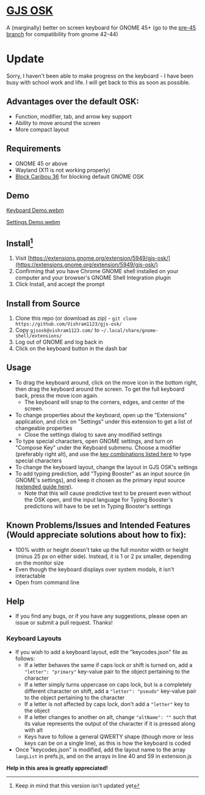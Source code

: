 # [GJS OSK](https://extensions.gnome.org/extension/5949/gjs-osk/)
A (marginally) better on screen keyboard for GNOME 45+ (go to the [pre-45 branch](https://github.com/Vishram1123/gjs-osk/tree/pre-45) for compatibility from gnome 42-44)
# Update
Sorry, I haven't been able to make progress on the keyboard - I have been busy with school work and life. I will get back to this as soon as possible.
## Advantages over the default OSK:
-	Function, modifier, tab, and arrow key support
-	Ability to move around the screen
-	More compact layout
## Requirements
- GNOME 45 or above
- Wayland (X11 is not working properly)
- [Block Caribou 36](https://extensions.gnome.org/extension/3222/block-caribou-36/) for blocking default GNOME OSK
## Demo
[Keyboard Demo.webm](https://user-images.githubusercontent.com/64966832/210458851-1b91adba-f6e4-4d40-b0d5-dba2c46cc354.webm)

[Settings Demo.webm](https://user-images.githubusercontent.com/64966832/210458854-eb458311-3d3f-4edb-93df-f5b8334d4cbc.webm)

## Install[^1]
1. Visit [https://extensions.gnome.org/extension/5949/gjs-osk/](https://extensions.gnome.org/extension/5949/gjs-osk/)
2. Confirming that you have Chrome GNOME shell installed on your computer and your browser's GNOME Shell Integration plugin
3. Click Install, and accept the prompt
[^1]: Keep in mind that this version isn't updated yet
## Install from Source
1. Clone this repo (or download as zip) - `git clone https://github.com/Vishram1123/gjs-osk/`
2. Copy `gjsosk@vishram1123.com/` to `~/.local/share/gnome-shell/extensions/`
3. Log out of GNOME and log back in
4. Click on the keyboard button in the dash bar
## Usage
- To drag the keyboard around, click on the move icon in the bottom right, then drag the keyboard around the screen. To get the full keyboard back, press the move icon again.
  - The keyboard will snap to the corners, edges, and center of the screen.
- To change properties about the keyboard, open up the "Extensions" application, and click on "Settings" under this extension to get a list of changeable properties
  - Close the settings dialog to save any modified settings
- To type special characters, open GNOME settings, and turn on "Compose Key" under the Keyboard submenu. Choose a modifier (preferably right alt), and use the [key combinations listed here](https://en.wikipedia.org/wiki/Compose_key#Common_compose_combinations) to type special characters
- To change the keyboard layout, change the layout in GJS OSK's settings
- To add typing prediction, add "Typing Booster" as an input source (in GNOME's settings), and keep it chosen as the primary input source [(extended guide here)](https://mike-fabian.github.io/ibus-typing-booster/docs/user/).
  - Note that this will cause predictive text to be present even without the OSK open, and the input language for Typing Booster's predictions will have to be set in Typing Booster's settings 
## Known Problems/Issues and Intended Features (Would appreciate solutions about how to fix):
- 100% width or height doesn't take up the full monitor width or height (minus 25 px on either side). Instead, it is 1 or 2 px smaller, depending on the monitor size
- Even though the keyboard displays over system modals, it isn't interactable
- Open from command line
## Help
- If you find any bugs, or if you have any suggestions, please open an issue or submit a pull request. Thanks!
### Keyboard Layouts
- If you wish to add a keyboard layout, edit the "keycodes.json" file as follows: 
  - If a letter behaves the same if caps lock or shift is turned on, add a `"letter": "primary"` key-value pair to the object pertaining to the character
  - If a letter simply turns uppercase on caps lock, but is a completely different character on shift, add a `"letter": "pseudo"` key-value pair to the object pertaining to the character
  - If a letter is not affected by caps lock, don't add a `"letter"` key to the object
  - If a letter changes to another on alt, change `"altName": ""` such that its value represents the output of the character if it is pressed along with alt
  - Keys have to follow a general QWERTY shape (though more or less keys can be on a single line), as this is how the keyboard is coded
- Once "keycodes.json" is modified, add the layout name to the array `langList` in prefs.js, and on the arrays in line 40 and 59 in extension.js

**Help in this area is greatly appreciated!**
